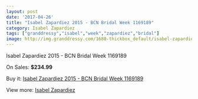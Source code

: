 ```yaml
---
layout: post
date: '2017-04-26'
title: "Isabel Zapardiez 2015 - BCN Bridal Week 1169189"
category: Isabel Zapardiez
tags: ["granddressy","isabel","week","zapardiez","bridal"]
image: http://img.granddressy.com/1680-thickbox_default/isabel-zapardiez-2015-bcn-bridal-week-1169189.jpg
---
```

Isabel Zapardiez 2015 - BCN Bridal Week 1169189

On Sales: **$234.99**
<a href="https://www.granddressy.com/en/isabel-zapardiez/1356-isabel-zapardiez-2015-bcn-bridal-week-1169189.html"><amp-img layout="responsive" width="600" height="600" src="//img.granddressy.com/1680-thickbox_default/isabel-zapardiez-2015-bcn-bridal-week-1169189.jpg" alt="Isabel Zapardiez 2015 - BCN Bridal Week 1169189 0" /></a>

Buy it: [Isabel Zapardiez 2015 - BCN Bridal Week 1169189](https://www.granddressy.com/en/isabel-zapardiez/1356-isabel-zapardiez-2015-bcn-bridal-week-1169189.html "Isabel Zapardiez 2015 - BCN Bridal Week 1169189")

View more: [Isabel Zapardiez](https://www.granddressy.com/en/72-isabel-zapardiez "Isabel Zapardiez")